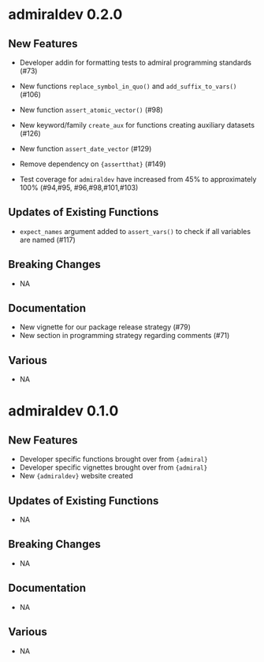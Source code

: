 # admiraldev 0.2.0

## New Features

  - Developer addin for formatting tests to admiral programming standards (#73)
  
  - New functions `replace_symbol_in_quo()` and `add_suffix_to_vars()` (#106)

  - New function `assert_atomic_vector()` (#98)
  
  - New keyword/family `create_aux` for functions creating auxiliary datasets (#126)
  
  - New function `assert_date_vector` (#129)
  
  - Remove dependency on `{assertthat}` (#149)
  
  - Test coverage for `admiraldev` have increased from 45% to approximately 100% (#94,#95, #96,#98,#101,#103)


## Updates of Existing Functions

  - `expect_names` argument added to `assert_vars()` to check if all variables
  are named (#117)
  
## Breaking Changes
  - NA
  
## Documentation
  - New vignette for our package release strategy (#79)
  - New section in programming strategy regarding comments (#71)
  
## Various
  - NA

# admiraldev 0.1.0

## New Features

  - Developer specific functions brought over from `{admiral}`
  - Developer specific vignettes brought over from `{admiral}`
  - New `{admiraldev}` website created

## Updates of Existing Functions
  - NA
## Breaking Changes
  - NA
## Documentation
  - NA
## Various
  - NA


